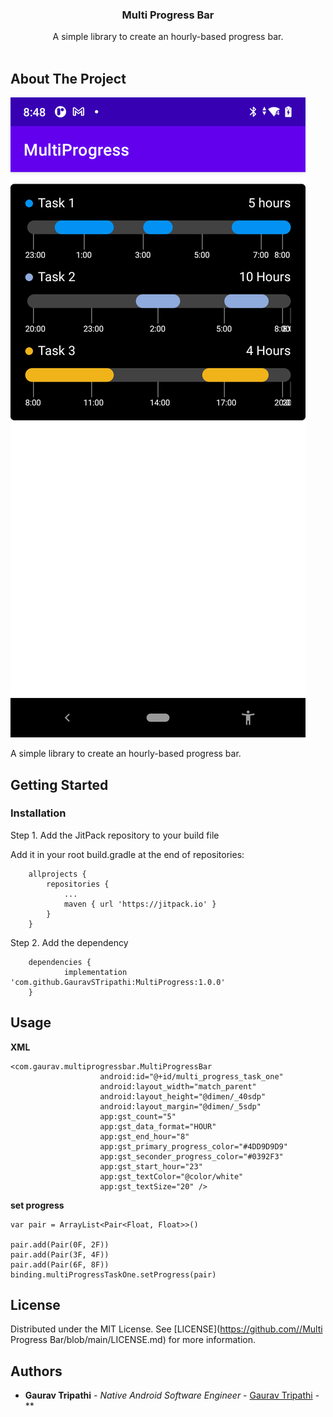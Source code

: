 <p align="center">
  <h3 align="center">Multi Progress Bar</h3>

  <p align="center">
    A simple library to create an hourly-based progress bar.
    <br/>
    <br/>
  </p>
</p>



## About The Project

![Screen Shot](https://github.com/GauravSTripathi/MultiProgress/blob/master/Screenshot_1.png)

A simple library to create an hourly-based progress bar.

## Getting Started


### Installation

Step 1. Add the JitPack repository to your build file

Add it in your root build.gradle at the end of repositories:
```
	allprojects {
		repositories {
			...
			maven { url 'https://jitpack.io' }
		}
	}
  ```
Step 2. Add the dependency
```
	dependencies {
	        implementation 'com.github.GauravSTripathi:MultiProgress:1.0.0'
	}
```
## Usage

**XML**
```
<com.gaurav.multiprogressbar.MultiProgressBar
                    android:id="@+id/multi_progress_task_one"
                    android:layout_width="match_parent"
                    android:layout_height="@dimen/_40sdp"
                    android:layout_margin="@dimen/_5sdp"
                    app:gst_count="5"
                    app:gst_data_format="HOUR"
                    app:gst_end_hour="8"
                    app:gst_primary_progress_color="#4DD9D9D9"
                    app:gst_seconder_progress_color="#0392F3"
                    app:gst_start_hour="23"
                    app:gst_textColor="@color/white"
                    app:gst_textSize="20" />
```

**set progress**
```
var pair = ArrayList<Pair<Float, Float>>()

pair.add(Pair(0F, 2F))
pair.add(Pair(3F, 4F))
pair.add(Pair(6F, 8F))
binding.multiProgressTaskOne.setProgress(pair)
```
## License

Distributed under the MIT License. See [LICENSE](https://github.com//Multi Progress Bar/blob/main/LICENSE.md) for more information.

## Authors

* **Gaurav Tripathi** - *Native Android Software Engineer* - [Gaurav Tripathi](https://github.com/GauravSTripathi) - **
